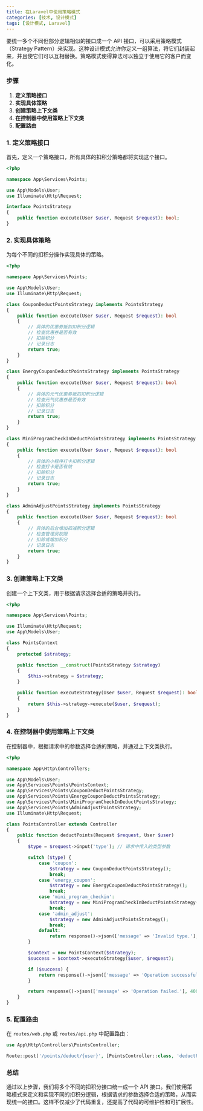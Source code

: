 ```yaml
---
title: 在Laravel中使用策略模式
categories: [技术, 设计模式]
tags: [设计模式, Laravel]
---
```


要统一多个不同但部分逻辑相似的接口成一个 API 接口，可以采用策略模式（Strategy Pattern）来实现。这种设计模式允许你定义一组算法，将它们封装起来，并且使它们可以互相替换。策略模式使得算法可以独立于使用它的客户而变化。

### 步骤

1. **定义策略接口**
2. **实现具体策略**
3. **创建策略上下文类**
4. **在控制器中使用策略上下文类**
5. **配置路由**

### 1. 定义策略接口

首先，定义一个策略接口，所有具体的扣积分策略都将实现这个接口。

```php
<?php

namespace App\Services\Points;

use App\Models\User;
use Illuminate\Http\Request;

interface PointsStrategy
{
    public function execute(User $user, Request $request): bool;
}
```

### 2. 实现具体策略

为每个不同的扣积分操作实现具体的策略。

```php
<?php

namespace App\Services\Points;

use App\Models\User;
use Illuminate\Http\Request;

class CouponDeductPointsStrategy implements PointsStrategy
{
    public function execute(User $user, Request $request): bool
    {
        // 具体的优惠券抵扣扣积分逻辑
        // 检查优惠券是否有效
        // 扣除积分
        // 记录日志
        return true;
    }
}

class EnergyCouponDeductPointsStrategy implements PointsStrategy
{
    public function execute(User $user, Request $request): bool
    {
        // 具体的元气优惠券抵扣扣积分逻辑
        // 检查元气优惠券是否有效
        // 扣除积分
        // 记录日志
        return true;
    }
}

class MiniProgramCheckInDeductPointsStrategy implements PointsStrategy
{
    public function execute(User $user, Request $request): bool
    {
        // 具体的小程序打卡扣积分逻辑
        // 检查打卡是否有效
        // 扣除积分
        // 记录日志
        return true;
    }
}

class AdminAdjustPointsStrategy implements PointsStrategy
{
    public function execute(User $user, Request $request): bool
    {
        // 具体的后台增加扣减积分逻辑
        // 检查管理员权限
        // 扣除或增加积分
        // 记录日志
        return true;
    }
}
```

### 3. 创建策略上下文类

创建一个上下文类，用于根据请求选择合适的策略并执行。

```php
<?php

namespace App\Services\Points;

use Illuminate\Http\Request;
use App\Models\User;

class PointsContext
{
    protected $strategy;

    public function __construct(PointsStrategy $strategy)
    {
        $this->strategy = $strategy;
    }

    public function executeStrategy(User $user, Request $request): bool
    {
        return $this->strategy->execute($user, $request);
    }
}
```

### 4. 在控制器中使用策略上下文类

在控制器中，根据请求中的参数选择合适的策略，并通过上下文类执行。

```php
<?php

namespace App\Http\Controllers;

use App\Models\User;
use App\Services\Points\PointsContext;
use App\Services\Points\CouponDeductPointsStrategy;
use App\Services\Points\EnergyCouponDeductPointsStrategy;
use App\Services\Points\MiniProgramCheckInDeductPointsStrategy;
use App\Services\Points\AdminAdjustPointsStrategy;
use Illuminate\Http\Request;

class PointsController extends Controller
{
    public function deductPoints(Request $request, User $user)
    {
        $type = $request->input('type'); // 请求中传入的类型参数

        switch ($type) {
            case 'coupon':
                $strategy = new CouponDeductPointsStrategy();
                break;
            case 'energy_coupon':
                $strategy = new EnergyCouponDeductPointsStrategy();
                break;
            case 'mini_program_checkin':
                $strategy = new MiniProgramCheckInDeductPointsStrategy();
                break;
            case 'admin_adjust':
                $strategy = new AdminAdjustPointsStrategy();
                break;
            default:
                return response()->json(['message' => 'Invalid type.'], 400);
        }

        $context = new PointsContext($strategy);
        $success = $context->executeStrategy($user, $request);

        if ($success) {
            return response()->json(['message' => 'Operation successful.']);
        }

        return response()->json(['message' => 'Operation failed.'], 400);
    }
}
```

### 5. 配置路由

在 `routes/web.php` 或 `routes/api.php` 中配置路由：

```php
use App\Http\Controllers\PointsController;

Route::post('/points/deduct/{user}', [PointsController::class, 'deductPoints']);
```

### 总结

通过以上步骤，我们将多个不同的扣积分接口统一成一个 API 接口。我们使用策略模式来定义和实现不同的扣积分逻辑，根据请求的参数选择合适的策略，从而实现统一的接口。这样不仅减少了代码重复，还提高了代码的可维护性和可扩展性。



